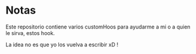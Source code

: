 # Notas

Este repositorio contiene varios customHoos para ayudarme a mi o a quien le sirva, estos hook.

La idea no es que yo los vuelva a escribir xD !
